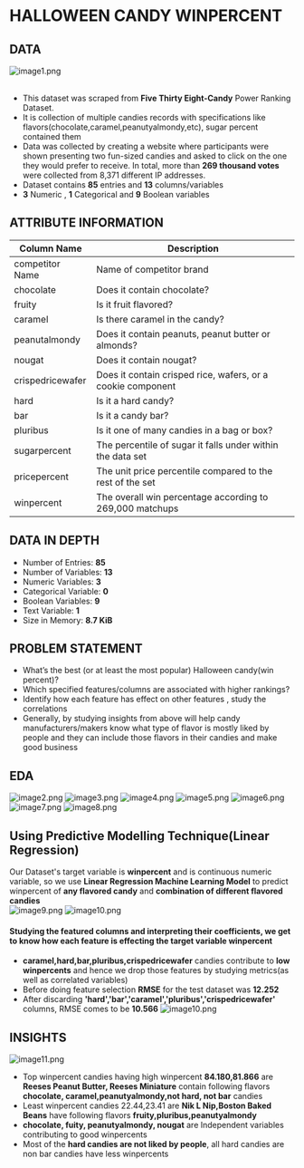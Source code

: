# HALLOWEEN CANDY WINPERCENT
## DATA
![image1.png](images/halloweencandies.png)<br><br>
- This dataset was scraped from __Five Thirty Eight-Candy__ Power Ranking Dataset.
- It is collection  of multiple candies records with specifications like flavors(chocolate,caramel,peanutyalmondy,etc), sugar percent   contained them
- Data was collected by creating a website where participants were shown presenting two fun-sized candies and asked to click on the one they would prefer to receive. In total, more than __269 thousand votes__ were collected from 8,371 different IP addresses.
- Dataset contains __85__ entries and __13__ columns/variables
- __3__ Numeric , __1__ Categorical and __9__ Boolean variables<br>
## ATTRIBUTE INFORMATION
| Column Name   			| Description                                              		  |
| ------------- 			| --------------------------------------------------------------|                                            		
| competitor Name     | Name of competitor brand                                   	  | 
| chocolate        		| Does it contain chocolate?                     				        |  
| fruity          		| Is it fruit flavored?                                         | 
| caramel       			| Is there caramel in the candy?      							            |                                            
| peanutalmondy       | Does it contain peanuts, peanut butter or almonds?            |   
| nougat       				| Does it contain nougat?                                      	|
| crispedricewafer 		| Does it contain crisped rice, wafers, or a cookie component   |
| hard          			| Is it a hard candy?                                  			    |
| bar          				| Is it a candy bar?                                            |
| pluribus    				| Is it one of many candies in a bag or box?                    |
| sugarpercent				| The percentile of sugar it falls under within the data set  	|
| pricepercent 				| The unit price percentile compared to the rest of the set 	  |
| winpercent				  | The overall win percentage according to 269,000 matchups		  |<br>
## DATA IN DEPTH
- Number of Entries:     __85__
- Number of Variables:   __13__
- Numeric Variables:     __3__
- Categorical Variable:  __0__
- Boolean Variables:     __9__
- Text Variable:         __1__
- Size in Memory:      __8.7 KiB__
## PROBLEM STATEMENT
- What’s the best (or at least the most popular) Halloween candy(win percent)?
- Which specified features/columns are associated with higher rankings?
- Identify how each feature has effect on other features , study the correlations
- Generally, by studying insights from above will help candy manufacturers/makers know what type of flavor is mostly liked by people and they can include those flavors in their candies and make good business
## EDA
![image2.png](images/chocolatecount.png)
![image3.png](images/winpercentrange.png)
![image4.png](images/chocowinpercent.png)
![image5.png](images/peanutysugar.png)
![image6.png](images/peanutyprice.png)
![image7.png](images/peanutypairplot.png)
![image8.png](images/corr.png)<br>
## Using Predictive Modelling Technique(Linear Regression)
Our Dataset's target variable is __winpercent__ and is continuous numeric variable, so we use __Linear Regression Machine Learning Model__ to predict winpercent of __any flavored candy__ and __combination of different flavored candies__  
![image9.png](images/LR.png)
![image10.png](images/SLR.png)<br>
#### Studying the featured columns and interpreting their coefficients, we get to know how each feature is effecting the target variable __winpercent__
- __caramel,hard,bar,pluribus,crispedricewafer__ candies contribute to __low winpercents__ and hence we drop those features by studying metrics(as well as correlated variables)
- Before doing feature selection __RMSE__ for the test dataset was __12.252__
- After discarding __'hard','bar','caramel','pluribus','crispedricewafer'__ columns, RMSE comes to be __10.566__
![image10.png](images/regressioncurv.png)<br/>
## INSIGHTS
![image11.png](images/insight.png)<br/>
- Top winpercent candies having high winpercent __84.180,81.866__ are __Reeses Peanut Butter, Reeses Miniature__ contain following flavors
     __chocolate, caramel,peanutyalmondy,not hard, not bar__ candies
- Least winpercent candies 22.44,23.41 are __Nik L Nip,Boston Baked Beans__ have following flavors
     __fruity,pluribus,peanutyalmondy__
- __chocolate, fuity, peanutyalmondy, nougat__ are Independent variables contributing to good winpercents
- Most of the __hard candies are not liked by people__, all hard candies are non bar candies have less winpercents
